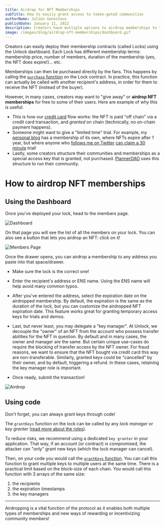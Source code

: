 ```yaml
---
title: Airdrop for NFT Memberships
subTitle: How to easily grant access to token-gated communities
authorName: Julien Genestoux
publishDate: January 11, 2022
description: Creators have multiple options to airdrop memberships to their fans so they can become members and receive the NFT in their wallets
image: /images/blog/airdrop-nft-memberships/dashboard.gif
---
```


Creators can easily deploy their membership contracts (called Locks) using the Unlock dashboard. Each Lock has different membership terms: membership price, number of members, duration of the membership (yes, the NFT does expire!)... etc.

Memberships can then be purchased directly by the fans. This happens by calling the [`purchase` function](https://docs.unlock-protocol.com/developers/smart-contracts/lock-api#purchase) on the Lock contract. In practice, this function can actually be called with another recipient's address, in order for them to receive the NFT (instead of the buyer).

However, in many cases, creators may want to "give away" or **airdrop NFT memberships** for free to some of their users. Here are example of why this is useful:

- This is how our [credit card](/blog/credit-card-nft) flow works: the NFT is paid "off chain" via a credit card transaction, and _granted_ on chain (technically, no on-chain payment happens).
- Someone might want to give a "limited time" trial. For example, my [personal blog](https://ouvre-boite.com) has a membership of its own, where NFTs expire after 1 year, but where anyone who [follows me on Twitter](https://twitter.com/julien51) [can claim a 30 minute](https://claim-ouvre-boite-membership.herokuapp.com/) trial!
- Lastly, some creators structure their communities and memberships as a special access key that is granted, not purchased. [PlannerDAO](https://twitter.com/PlannerDAO/status/1479097169747529735) uses this structure to run their community.

# How to airdrop NFT memberships

## Using the Dashboard

Once you've deployed your lock, head to the members page.

![Dashboard](/images/blog/airdrop-nft-memberships/dashboard.png)

On that page you will see the list of all the members on your lock. You can also see a button that lets you airdrop an NFT: click on it!

![Members Page](/images/blog/airdrop-nft-memberships/members-page.png)

Once the drawer opens, you can airdrop a membership to any address you paste into that space/drawer.

- Make sure the lock is the correct one!

- Enter the recipient's address or ENS name. Using the ENS name will help avoid many common typos.

- After you've entered the address, select the expiration date on the airdropped membership. By default, the expiration is the same as the duration of the lock, but you can customize the airdropped NFT expiration date. This feature works great for granting temporary access keys for trials and demos.

- Last, but never least, you may delegate a "key manager". At Unlock, we decouple the "owner" of an NFT from the account who possess transfer abilities for the NFT in question. By default and in many cases, the owner and manager are the same. But certain unique use-cases do require the blocking of transfer access by the NFT owner. For fraud reasons, we want to ensure that the NFT bought via credit card this way are non-transferable. Similarly, granted keys could be "cancelled" by their owner, and by default, triggering a refund. In these cases, retaining the key manager role is important.

- Once ready, submit the transaction!

![Airdrop](/images/blog/airdrop-nft-memberships/dashboard.gif)

## Using code

Don't forget, you can always grant keys through code!

The `grantKeys` function on the lock can be called by any _lock manager_ or _key granter_ ([read more about the roles](https://docs.unlock-protocol.com/developers/smart-contracts/lock-api/access-control)).

To reduce risks, we recommend using a dedicated `key granter` in your application. That way, if an account (or contract) is compromised, the attacker can "only" grant new keys (which the lock manager can cancel).

Then, on your code you would call the [`grantKeys` function](https://docs.unlock-protocol.com/developers/smart-contracts/lock-api#grantkeys). You can call this function to grant multiple keys to multiple users at the same time. There is a practical limit based on the block-size of each chain. You would call this function with 3 arrays of the same size:

1. the recipients
2. the expiration timestamps
3. the key managers

---

Airdropping is a vital function of the protocol as it enables both multiple types of memberships and new ways of rewarding or incentivizing community members!
